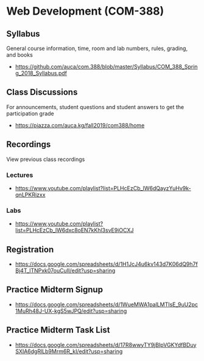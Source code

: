# Web Development (COM-388)

## Syllabus

General course information, time, room and lab numbers, rules, grading, and
books

* <https://github.com/auca/com.388/blob/master/Syllabus/COM_388_Spring_2018_Syllabus.pdf>

## Class Discussions

For announcements, student questions and student answers to get the
participation grade

* <https://piazza.com/auca.kg/fall2019/com388/home>

## Recordings

View previous class recordings

### Lectures

* <https://www.youtube.com/playlist?list=PLHcEzCb_lW6dQayzYuHv9k-qnLPKRizxx>

### Labs

* <https://www.youtube.com/playlist?list=PLHcEzCb_lW6dxc8oEN7kKhl3svE9iOCXJ>

## Registration

* <https://docs.google.com/spreadsheets/d/1H1JcJ4u6kv143d7K06dQ9h7fBj4T_lTNPxk07ouCuII/edit?usp=sharing>

## Practice Midterm Signup

* <https://docs.google.com/spreadsheets/d/1WueMWA1palLMTIsE_9uU2pc1MuRh48J-UX-kgS5wJPQ/edit?usp=sharing>

## Practice Midterm Task List

* <https://docs.google.com/spreadsheets/d/17R8wwyTY9jBIpVGKYdfBDuySXIA6dgRlLb9Mrm6R_kI/edit?usp=sharing>
